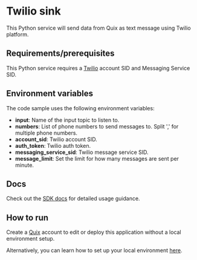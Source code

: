# Twilio sink

This Python service will send data from Quix as text message using Twilio platform.

## Requirements/prerequisites

This Python service requires a [Twilio](https://www.twilio.com) account SID and Messaging Service SID.

## Environment variables

The code sample uses the following environment variables:

- **input**: Name of the input topic to listen to.
- **numbers**: List of phone numbers to send messages to. Split ',' for multiple phone numbers.
- **account_sid**: Twilio account SID.
- **auth_token**: Twilio auth token.
- **messaging_service_sid**: Twilio message service SID.
- **message_limit**: Set the limit for how many messages are sent per minute.

## Docs

Check out the [SDK docs](https://quix.io/docs/sdk/introduction.html) for detailed usage guidance.

## How to run
Create a [Quix](https://portal.platform.quix.ai/self-sign-up?xlink=github) account to edit or deploy this application without a local environment setup.

Alternatively, you can learn how to set up your local environment [here](https://quix.io/docs/sdk/python-setup.html).